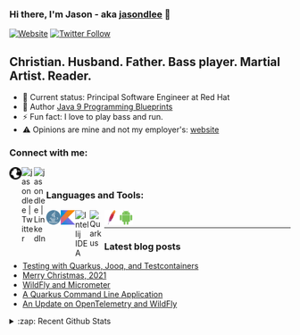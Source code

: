 ### Hi there, I'm Jason - aka [jasondlee][website] 👋

[![Website](https://img.shields.io/website?label=jasondl.ee&style=for-the-badge&url=https%3A%2F%2Fjasondl.ee)](https://jasondl.ee)
[![Twitter Follow](https://img.shields.io/twitter/follow/jasondlee?color=1DA1F2&logo=twitter&style=for-the-badge)](https://twitter.com/intent/follow?original_referer=https%3A%2F%2Fgithub.com%2Fjasondlee&screen_name=jasondlee)

## Christian. Husband. Father. Bass player. Martial Artist. Reader.

- 🔭 Current status: Principal Software Engineer at Red Hat
- 📖 Author [Java 9 Programming Blueprints][j9pb]
- ⚡ Fun fact: I love to play bass and run.
- ⚠️ Opinions are mine and not my employer's:  [website]

### Connect with me:

[<img align="left" alt="jasondl.ee" width="22px" src="https://raw.githubusercontent.com/iconic/open-iconic/master/svg/globe.svg" />][website]
[<img align="left" alt="jasondlee | Twitter" width="22px" src="https://cdn.jsdelivr.net/npm/simple-icons@v3/icons/twitter.svg" />][twitter]
[<img align="left" alt="jasondlee | LinkedIn" width="22px" src="https://cdn.jsdelivr.net/npm/simple-icons@v3/icons/linkedin.svg" />][linkedin]
<br />

### Languages and Tools:

<img align="left" alt="Java" width="26px" src="https://raw.githubusercontent.com/jasondlee/jasondlee/master/assets/java.png" />
<img align="left" alt="Kotlin" width="26px" src="https://raw.githubusercontent.com/github/explore/80688e429a7d4ef2fca1e82350fe8e3517d3494d/topics/kotlin/kotlin.png" />
<img align="left" alt="Intellij IDEA" width="26px" src="https://resources.jetbrains.com/storage/products/intellij-idea/img/meta/intellij-idea_logo_300x300.png" />
<img align="left" alt="Quarkus" width="26px" src="https://avatars1.githubusercontent.com/u/47638783?s=200&v=4" />
<img align="left" alt="Maven" width="26px" src="https://raw.githubusercontent.com/github/explore/80688e429a7d4ef2fca1e82350fe8e3517d3494d/topics/maven/maven.png"/>
<img align="left" alt="Android" width="26px" src="https://raw.githubusercontent.com/github/explore/80688e429a7d4ef2fca1e82350fe8e3517d3494d/topics/android/android.png"/>

<br />

---

### Latest blog posts

<!-- BLOG-POST-LIST:START -->
- [Testing with Quarkus, Jooq, and Testcontainers](http://jasondl.ee/posts/2021/testing-with-quarkus-jooq-testcontainers.html)
- [Merry Christmas, 2021](http://jasondl.ee/posts/2021/merry-christmas.html)
- [WildFly and Micrometer](http://jasondl.ee/posts/2021/wildfly-and-micrometer.html)
- [A Quarkus Command Line Application](http://jasondl.ee/posts/2021/a-quarkus-command-line-app.html)
- [An Update on OpenTelemetry and WildFly](http://jasondl.ee/posts/2021/an-update-on-opentelemetry-and-wildfly.html)
<!-- BLOG-POST-LIST:END -->

<!--
<details>
  <summary>:zap: Recent Github Activity</summary>

< !--START_SECTION:activity-- >
< !--END_SECTION:activity-- >
</details>
-->

<details>
  <summary>:zap: Recent Github Stats</summary>
    <img align="left" alt="jasondlee's Github Stats" src="https://github-readme-stats.codestackr.vercel.app/api?username=jasondlee&show_icons=true&hide_border=true&count_private=true" />
  </summary>
</details>

[website]: https://jasondl.ee
[twitter]: https://twitter.com/jasondlee
[linkedin]: https://linkedin.com/in/jasondlee
[j9pb]: https://amzn.to/2FD2XAo

<!-- 
http://simpleicons.org 
https://shields.io/
https://emojipedia.org/
-->

